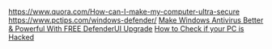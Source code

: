 https://www.quora.com/How-can-I-make-my-computer-ultra-secure
https://www.pctips.com/windows-defender/
[Make Windows Antivirus Better & Powerful With FREE DefenderUI Upgrade](https://www.youtube.com/watch?v=oVglCTf91CQ)
[How to Check if your PC is Hacked](https://www.youtube.com/watch?v=NdpjHmBbjEM)